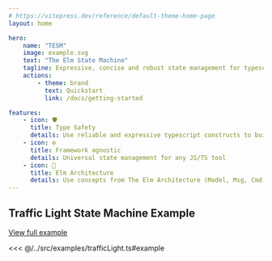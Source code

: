 ```yaml
---
# https://vitepress.dev/reference/default-theme-home-page
layout: home

hero:
    name: "TESM"
    image: example.svg
    text: "The Elm State Machine"
    tagline: Expressive, concise and robust state management for typescript ecosystem
    actions:
        - theme: brand
          text: Quickstart
          link: /docs/getting-started

features:
    - icon: 🛡️
      title: Type Safety
      details: Use reliable and expressive typescript constructs to build your app state
    - icon: ⚙️
      title: Framework agnostic
      details: Universal state management for any JS/TS tool
    - icon: 🧠
      title: Elm Architecture
      details: Use concepts from The Elm Architecture (Model, Msg, Cmd). Manage application state in a totally pure way
---
```


## Traffic Light State Machine Example

[View full example](/docs/examples/traffic-light)

<<< @/../src/examples/trafficLight.ts#example
